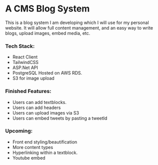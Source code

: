 # A CMS Blog System

This is a blog system I am developing which I will use for my personal website. It will allow full content management, and an easy way to write blogs, upload images, embed media, etc.

### Tech Stack:
* React Client
* TailwindCSS
* ASP.Net API
* PostgreSQL Hosted on AWS RDS.
* S3 for image upload

### Finished Features:
* Users can add textblocks.
* Users can add headers
* Users can upload images via S3
* Users can embed tweets by pasting a tweetId

### Upcoming:
* Front end styling/beautification
* More content types
* Hyperlinking within a textblock.
* Youtube embed
